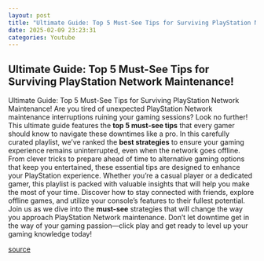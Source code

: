 ```yaml
---
layout: post
title: "Ultimate Guide: Top 5 Must-See Tips for Surviving PlayStation Network Maintenance!"
date: 2025-02-09 23:23:31
categories: Youtube
---
```


## Ultimate Guide: Top 5 Must-See Tips for Surviving PlayStation Network Maintenance!

Ultimate Guide: Top 5 Must-See Tips for Surviving PlayStation Network Maintenance!
Are you tired of unexpected PlayStation Network maintenance interruptions ruining your gaming sessions? Look no further! This ultimate guide features the **top 5 must-see tips** that every gamer should know to navigate these downtimes like a pro. 
In this carefully curated playlist, we’ve ranked the **best strategies** to ensure your gaming experience remains uninterrupted, even when the network goes offline. From clever tricks to prepare ahead of time to alternative gaming options that keep you entertained, these essential tips are designed to enhance your PlayStation experience.
Whether you’re a casual player or a dedicated gamer, this playlist is packed with valuable insights that will help you make the most of your time. Discover how to stay connected with friends, explore offline games, and utilize your console’s features to their fullest potential. 
Join us as we dive into the **must-see** strategies that will change the way you approach PlayStation Network maintenance. Don’t let downtime get in the way of your gaming passion—click play and get ready to level up your gaming knowledge today!

[source](https://www.youtube.com/playlist?list=PLSjNQgxk4Oq3KH_IxoUzjrRzUnQ7AFWgw)
